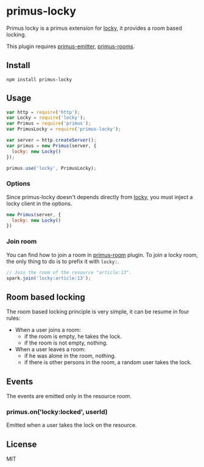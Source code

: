 # primus-locky

Primus locky is a primus extension for [locky](https://github.com/neoziro/locky), it provides a room based locking.

This plugin requires [primus-emitter](https://github.com/cayasso/primus-emitter/), [primus-rooms](https://github.com/cayasso/primus-rooms/).


## Install

```
npm install primus-locky
```

## Usage

```js
var http = require('http');
var Locky = require('locky');
var Primus = require('primus');
var PrimusLocky = require('primus-locky');

var server = http.createServer();
var primus = new Primus(server, {
  locky: new Locky()
});

primus.use('locky', PrimusLocky);
```

### Options

Since primus-locky doesn't depends directly from [locky](https://github.com/neoziro/locky), you must inject a locky client in the options.


```js
new Primus(server, {
  locky: new Locky()
})
```

### Join room

You can find how to join a room in [primus-room](https://github.com/cayasso/primus-rooms#sparkjoinname-fn) plugin. To join a locky room, the only thing to do is to prefix it with `locky:`.

```js
// Join the room of the resource "article:13".
spark.join('locky:article:13');
```

## Room based locking

The room based locking principle is very simple, it can be resume in four rules:

- When a user joins a room:
  - if the room is empty, he takes the lock.
  - if the room is not empty, nothing.
- When a user leaves a room:
  - if he was alone in the room, nothing.
  - if there is other persons in the room, a random user takes the lock.

## Events

The events are emitted only in the resource room.

### primus.on('locky:locked', userId)

Emitted when a user takes the lock on the resource.

## License

MIT